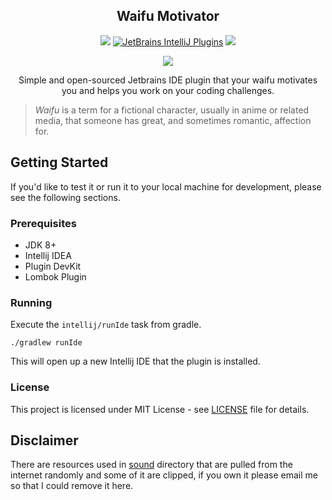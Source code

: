 
<h2 align="center">Waifu Motivator</h2> 

<!--suppress HtmlDeprecatedAttribute, HtmlRequiredAltAttribute -->
<p align="center">
    <a href="https://github.com/zd-zero/waifu-motivator-plugin/actions"><img src="https://github.com/zd-zero/waifu-motivator-plugin/workflows/Java%20CI/badge.svg"></a>
  <a href="https://plugins.jetbrains.com/plugin/13381-waifu-motivator"><img alt="JetBrains IntelliJ Plugins" src="https://img.shields.io/jetbrains/plugin/v/13381-waifu-motivator"></a>
  <a href="./LICENSE"><img src="https://img.shields.io/github/license/zd-zero/waifu-motivator-plugin"></a>
</p>

<p align="center">
  <img src="https://img.shields.io/badge/BUILT%20WITH-COFFEE-blue?style=for-the-badge">
</p>

<p align="center">Simple and open-sourced Jetbrains IDE plugin that your waifu motivates you and helps you work on your coding challenges.</p>

> *Waifu* is a term for a fictional character, usually in anime or related media, that someone has great, and sometimes romantic, affection for.

## Getting Started
If you'd like to test it or run it to your local machine for development, please see the following sections.

### Prerequisites
* JDK 8+
* Intellij IDEA
* Plugin DevKit 
* Lombok Plugin

### Running
Execute the `intellij/runIde` task from gradle. 
```
./gradlew runIde
```
This will open up a new Intellij IDE that the plugin is installed.

### License
This project is licensed under MIT License - see [LICENSE](./LICENSE) file for details.

## Disclaimer
There are resources used in [sound](./src/main/resources/sound) directory that are pulled from the internet randomly and some of it are clipped, if you own it please email me so that I could remove it here.

